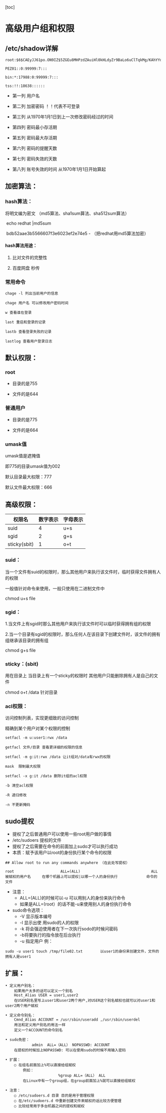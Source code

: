 [toc]





# 高级用户组和权限



## /etc/shadow详解

```shell
root:$6$CAEyJJ61po.ON9IZ$5ZGEu8MHPzdZAuiHl0kHLdyZr9BaLo6uClTqkMg/KAhYYdm.feklPyR5byJnh/FFhRmdM5MVQqcsyyKMZ

PEZ01::0:99999:7:::

bin:*:17988:0:99999:7:::

tss:!!:18638::::::
```

*   第一列 用户名

*   第二列 加密密码  ！！代表不可登录 

*   第三列 从1970年1月1日到上一次修改密码经过的时间 

*   第四列 密码最小存活期

*   第五列 密码最大存活期 

*   第六列 密码的提醒天数 

*   第七列 密码失效的天数

*   第八列 账号失效的时间  从1970年1月1日开始算起 



## 加密算法：



### hash算法：

将明文编为密文 （md5算法、sha1sum算法、sha512sum算法）

​	echo redhat |md5sum 

​	bdb52aae3b5566607f3e6023ef2e74e5  -  （把redhat用md5算法加密）



#### hash算法用途：	

1.  比对文件的完整性 

2.  百度网盘 秒传



### 常用命令

```shell
chage -l 列出当前用户的信息 

chage 用户名 可以修改用户密码时间 

w 查看谁在登录 

last 重启和登录的记录

lastb 查看登录失败的记录

lastlog 查看用户登录日志 
```



## 默认权限：

### root

*   目录的是755 

*   文件的是644



### 普通用户

*   目录的是775

*   文件的是664



### umask值

umask值是遮掩值

即775的目录umask值为002

默认目录最大权限：777

默认文件最大权限：666





## 高级权限：

| 权限名       | 数字表示 | 字母表示 |
| ------------ | -------- | -------- |
| suid         | 4        | u+s      |
| sgid         | 2        | g+s      |
| sticky(sbit) | 1        | o+t      |



### suid：

当一个文件有suid的权限时，那么其他用户来执行该文件时，临时获得文件拥有人的权限 

一般值针对命令来使用，一般只使用在二进制文件中 

chmod u+s file



### sgid：

1.当文件上有sgid时那么其他用户来执行该文件时可以临时获得拥有组的权限

2.当一个目录有sgid的权限时，那么任何人在该目录下创建文件时，该文件的拥有组继承该目录的拥有组

chmod g+s file 



### sticky：(sbit)

用在目录上 当目录上有一个sticky的权限时 其他用户只能删除拥有人是自己的文件 

chmod o+t /data    针对目录 



### acl权限：

访问控制列表，实现更细致的访问控制 

精确到某个用户对某个权限的控制 

```shell
setfacl -m u:user1:rwx /data     

getfacl 文件/目录 查看更详细的权限的信息 

setfacl -m g:it:rwx /data 让it组对/data有rwx的权限 

mask  限制最大权限 

setfacl -x g:it /data 删除it组的acl权限 

-b 清空acl权限  

-R 递归修改 

-n 不更新掩码 
```





## sudo提权



*   提权了之后普通用户可以使用一些root用户做的事情
*   /etc/sudoers 提权的文件
*   提权了之后需要在命令的前面加上sudo才可以执行成功
*   本质：赋予该用户以root的身份执行某个命令的权限
    	

```shell
## Allow root to run any commands anywhere （在此处写提权）

root                     ALL=(ALL)                                ALL 
被赋权的用户名     在哪个机器上可以提权|以哪一个人的身份执行             命令的文件
```

*  注意：
	*  ALL=(ALL)的时候可以-u 可以用别人的身份来执行命令
	*  如果是ALL=(root）的话不能-u来使用别人的身份执行命令
*  sudo命令选项：
	*   -V 显示版本编号
	*    -l 显示出使 用sudo的人的权限
	*    -k 将会强迫使用者在下一次执行sodo的时候问密码
	*    -b将要执行的指令放在后台执行
	*    -u 指定用户
	    例：

```shell
sudo -u user1 touch /tmp/file02.txt        以user1的身份来创建文件，文件的拥有人是user1
```



## 扩展：

```shell
• 定义用户别名：
	如果用户太多的话可以定义一个别名
	Host_Alias USER = user1,user2
	在USER别名里写上user1和user2两个用户,对USER这个别名赋权也就可以对user1和user2两个用户赋权

• 定义命令别名：
	Cmnd_Alias ACCOUNT = /usr/sbin/useradd ,/usr/sbin/userdel
	用法和定义用户别名的用法一样
	定义一个ACCOUNT的命令别名

• sudo免密：
			admin  ALL=（ALL） NOPASSWD: ACCOUNT 
	在提权的时候加上NOPASSWD: 可以在使用sudo的时候不用输入密码

• 扩展：
	○ 在组名前面加上%可以直接给组赋权
		例如：
						%group ALL=（ALL） ALL 
		在Linux中有一个group组，在group前面加上%就可以直接给组赋权

• 注意：
	○ /etc/sudoers.d 目录 目的是用于管理权限
	○ 在/etc/sudoers.d 中重新创建文件来赋权的话比较方便管理
	○ 比较经常用于多台机器之间的提权和赋权
```

